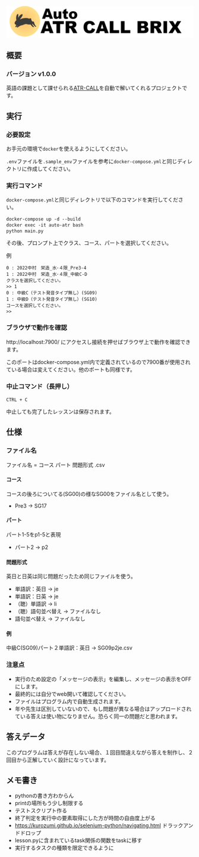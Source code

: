 <img src="./images/auto-atr-logo.png">

## 概要
### バージョン v1.0.0
英語の課題として課せられる[ATR-CALL](https://atr.meijo-u.net/)を自動で解いてくれるプロジェクトです。

## 実行

### 必要設定
お手元の環境で`docker`を使えるようにしてください。

`.env`ファイルを`.sample_env`ファイルを参考に`docker-compose.yml`と同じディレクトリに作成してください。

### 実行コマンド
`docker-compose.yml`と同じディレクトリで以下のコマンドを実行してください。
```
docker-compose up -d --build
docker exec -it auto-atr bash
python main.py
```
その後、プロンプト上でクラス、コース、パートを選択してください。

例
```
0 : 2022中村　栄造_水･４限_Pre3-4
1 : 2022中村　栄造_水･４限_中級C-D
クラスを選択してください。
>> 1
0 : 中級C（テスト発音タイプ無し）(SG09)
1 : 中級D（テスト発音タイプ無し）(SG10)
コースを選択してください。
>>
```

### ブラウザで動作を確認
http://localhost:7900/ にアクセスし接続を押せばブラウザ上で動作を確認できます。

このポートはdocker-compose.yml内で定義されているので7900番が使用されている場合は変えてください。他のポートも同様です。

### 中止コマンド（長押し）
```
CTRL + C 
```
中止しても完了したレッスンは保存されます。

## 仕様
### ファイル名
ファイル名 = コース パート 問題形式 .csv
#### コース
コースの後ろについてる(SG00)の様なSG00をファイル名として使う。
- Pre3 -> SG17
#### パート
パート1-5をp1-5と表現
- パート2 -> p2
#### 問題形式
英日と日英は同じ問題だったため同じファイルを使う。
- 単語訳：英日 -> je
- 単語訳：日英 -> je 
- （聴）単語訳 -> li
- （聴）語句並べ替え -> ファイルなし
- 語句並べ替え -> ファイルなし
#### 例
中級C(SG09)パート２単語訳：英日 -> SG09p2je.csv
### 注意点
- 実行のため設定の「メッセージの表示」を編集し、メッセージの表示をOFFにします。
- 最終的には自分でweb開いて確認してください。
- ファイルはプログラム内で自動生成されます。
- 年や先生は区別していないので、もし問題が異なる場合はアップロードされている答えは使い物になりません。恐らく同一の問題だと思われます。

## 答えデータ
このプログラムは答えが存在しない場合、１回目間違えながら答えを制作し、２回目から正解していく設計になっています。

## メモ書き
- pythonの書き方わからん
- printの場所もう少し制限する
- テストスクリプト作る
- 終了判定を実行中の要素取得にした方が時間の自由度上がる
- https://kurozumi.github.io/selenium-python/navigating.html ドラックアンドドロップ
- lesson.pyに含まれているtask関係の関数をtaskに移す
- 実行するタスクの種類を限定できるように
